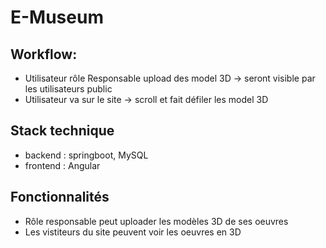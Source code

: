 # E-Museum

## Workflow:
- Utilisateur rôle Responsable upload des model 3D ->  seront visible par les utilisateurs public
- Utilisateur va sur le site -> scroll et fait défiler les model 3D 

## Stack technique
- backend : springboot, MySQL
- frontend : Angular

## Fonctionnalités
- Rôle responsable peut uploader les modèles 3D de ses oeuvres
- Les vistiteurs du site peuvent voir les oeuvres en 3D

